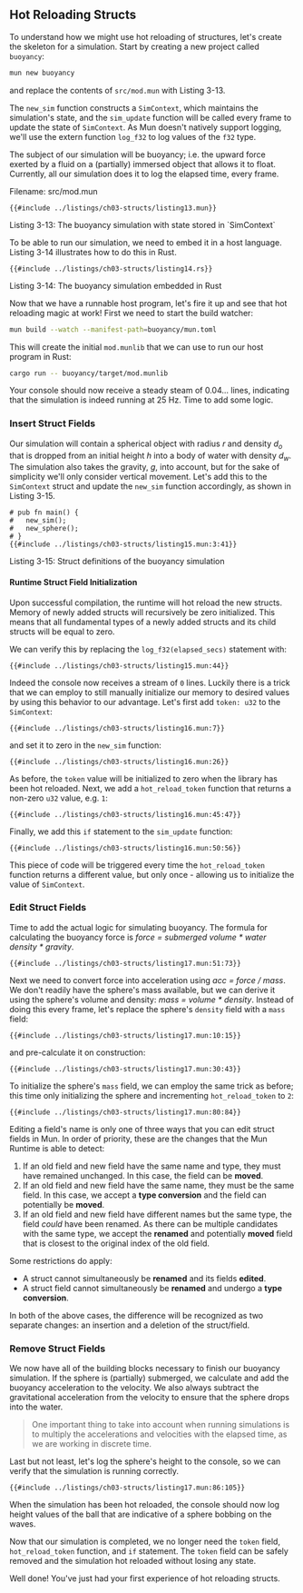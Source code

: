 ## Hot Reloading Structs

To understand how we might use hot reloading of structures, let's create the skeleton for a simulation.
Start by creating a new project called `buoyancy`:

```bash
mun new buoyancy
```

and replace the contents of `src/mod.mun` with Listing 3-13.

The `new_sim` function constructs a `SimContext`, which maintains the simulation's state, and the `sim_update` function will be called every frame to update the state of `SimContext`. 
As Mun doesn't natively support logging, we'll use the extern function `log_f32` to log values of the `f32` type.

The subject of our simulation will be buoyancy; i.e. the upward force exerted by a fluid on a (partially) immersed object that allows it to float. 
Currently, all our simulation does it to log the elapsed time, every frame.

Filename: src/mod.mun

```mun,no_run
{{#include ../listings/ch03-structs/listing13.mun}}
```

<span class="caption">
Listing 3-13: The buoyancy simulation with state stored in `SimContext`
</span>

To be able to run our simulation, we need to embed it in a host language.
Listing 3-14 illustrates how to do this in Rust.

```rust,no_run,noplaypen
{{#include ../listings/ch03-structs/listing14.rs}}
```

<span class="caption">
Listing 3-14: The buoyancy simulation embedded in Rust
</span>

Now that we have a runnable host program, let's fire it up and see that hot reloading magic at work! 
First we need to start the build watcher:

```bash
mun build --watch --manifest-path=buoyancy/mun.toml
```

This will create the initial `mod.munlib` that we can use to run our host program in Rust:

```bash
cargo run -- buoyancy/target/mod.munlib
```

Your console should now receive a steady steam of 0.04... lines, indicating that the simulation is indeed running at 25 Hz. 
Time to add some logic.

### Insert Struct Fields

Our simulation will contain a spherical object with radius *r* and density *d<sub>o</sub>* that is dropped from an initial height *h* into a body of water with density *d<sub>w</sub>*. 
The simulation also takes the gravity, *g*, into account, but for the sake of simplicity we'll only consider vertical movement.
Let's add this to the `SimContext` struct and update the `new_sim` function accordingly, as shown in Listing 3-15.

```mun
# pub fn main() {
#   new_sim();
#   new_sphere();
# }
{{#include ../listings/ch03-structs/listing15.mun:3:41}}
```

<span class="caption">
Listing 3-15: Struct definitions of the buoyancy simulation
</span>

#### Runtime Struct Field Initialization

Upon successful compilation, the runtime will hot reload the new structs. 
Memory of newly added structs will recursively be zero initialized. 
This means that all fundamental types of a newly added structs and its child structs will be equal to zero.

We can verify this by replacing the `log_f32(elapsed_secs)` statement with:

```mun,ignore
{{#include ../listings/ch03-structs/listing15.mun:44}}
```

Indeed the console now receives a stream of `0` lines. 
Luckily there is a trick that we can employ to still manually initialize our memory to desired values by using this behavior to our advantage. 
Let's first add `token: u32` to the `SimContext`:

```mun,ignore
{{#include ../listings/ch03-structs/listing16.mun:7}}
```

and set it to zero in the `new_sim` function:

```mun,ignore
{{#include ../listings/ch03-structs/listing16.mun:26}}
```

As before, the `token` value will be initialized to zero when the library has been hot reloaded. 
Next, we add a `hot_reload_token` function that returns a non-zero `u32` value, e.g. `1`:

```mun,ignore
{{#include ../listings/ch03-structs/listing16.mun:45:47}}

```

Finally, we add this `if` statement to the `sim_update` function:

```mun,ignore
{{#include ../listings/ch03-structs/listing16.mun:50:56}}
```

This piece of code will be triggered every time the `hot_reload_token` function returns a different value, but only once - allowing us to initialize the value of `SimContext`.

### Edit Struct Fields

Time to add the actual logic for simulating buoyancy. 
The formula for calculating the buoyancy force is *force = submerged volume \* water density \* gravity*.

```mun,ignore
{{#include ../listings/ch03-structs/listing17.mun:51:73}}
```

Next we need to convert force into acceleration using *acc = force / mass*. 
We don't readily have the sphere's mass available, but we can derive it using the sphere's volume and density: *mass = volume \* density*. 
Instead of doing this every frame, let's replace the sphere's `density` field with a `mass` field:

```mun,no_run
{{#include ../listings/ch03-structs/listing17.mun:10:15}}
```

and pre-calculate it on construction:

```mun,ignore
{{#include ../listings/ch03-structs/listing17.mun:30:43}}
```

To initialize the sphere's `mass` field, we can employ the same trick as before; this time only initializing the sphere and incrementing `hot_reload_token` to `2`:

```mun,ignore
{{#include ../listings/ch03-structs/listing17.mun:80:84}}
```

Editing a field's name is only one of three ways that you can edit struct fields in Mun. 
In order of priority, these are the changes that the Mun Runtime is able to detect:

1) If an old field and new field have the same name and type, they must have remained unchanged. 
   In this case, the field can be **moved**.
2) If an old field and new field have the same name, they must be the same field. 
   In this case, we accept a **type conversion** and the field can potentially be **moved**.
3) If an old field and new field have different names but the same type, the field *could* have been renamed. 
   As there can be multiple candidates with the same type, we accept the **renamed** and potentially **moved** field that is closest to the original index of the old field.

Some restrictions do apply:

* A struct cannot simultaneously be **renamed** and its fields **edited**.
* A struct field cannot simultaneously be **renamed** and undergo a **type conversion**.

In both of the above cases, the difference will be recognized as two separate changes: an insertion and a deletion of the struct/field.

### Remove Struct Fields

We now have all of the building blocks necessary to finish our buoyancy simulation.
If the sphere is (partially) submerged, we calculate and add the buoyancy acceleration to the velocity.
We also always subtract the gravitational acceleration from the velocity to ensure that the sphere drops into the water.

> One important thing to take into account when running simulations is to multiply the accelerations and velocities with the elapsed time, as we are working in discrete time.

Last but not least, let's log the sphere's height to the console, so we can verify that the simulation is running correctly.

```mun,ignore
{{#include ../listings/ch03-structs/listing17.mun:86:105}}
```

When the simulation has been hot reloaded, the console should now log height values of the ball that are indicative of a sphere bobbing on the waves.

Now that our simulation is completed, we no longer need the `token` field, `hot_reload_token` function, and `if` statement.
The `token` field can be safely removed and the simulation hot reloaded without losing any state.

Well done!
You've just had your first experience of hot reloading structs.

